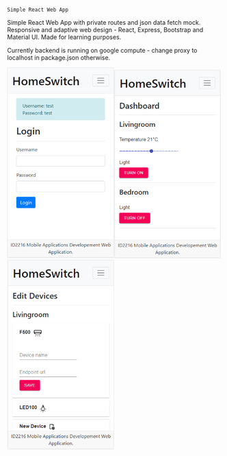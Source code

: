 `Simple React Web App`
  
Simple React Web App with private routes and json data fetch mock. Responsive and adaptive web design - React, Express, Bootstrap and Material UI. Made for learning purposes.

Currently backend is running on google compute - change proxy to localhost in package.json otherwise.

<img src="https://github.com/sonderangebot10/React-web-app-frontend/blob/master/screenshots/1-mob.png" alt="Your image title" width="250"/><img src="https://github.com/sonderangebot10/React-web-app-frontend/blob/master/screenshots/2-mob.png" alt="Your image title" width="250"/><img src="https://github.com/sonderangebot10/React-web-app-frontend/blob/master/screenshots/3-mob.png" alt="Your image title" width="250"/>
